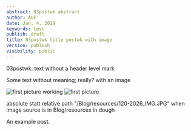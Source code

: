 ```yaml
---
abstract: 03postwk abstract
author: AUF
date: Jan. 4, 2019
keywords: test
publish: draft
title: 03postwk title postwk with image
version: publish
visibility: public
---
```

03postwk: text without a header level mark

Some text without meaning; really? with an image 

![first picture ]( /Blog/resources/120-2026_IMG.JPG  "Logo Title Text 1")
working ![first picture ]( /Blog/resources/120-2026_IMG.JPG  "Logo Title Text 1")

absolute statt relative path "/Blog/resources/120-2026_IMG.JPG" when image source is in Blog/resources in dough

An example post. 
